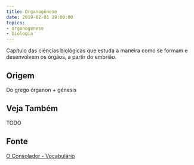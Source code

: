 ```yaml
---
title: Organogênese
date: 2019-02-01 19:00:00
topics:
- organogenese
- biologia
---
```


Capítulo das ciências biológicas que estuda a maneira como se formam e
desenvolvem os órgãos, a partir do embrião.

## Origem
Do grego órganon + génesis

## Veja Também
TODO

## Fonte
[O Consolador - Vocabulário](http://www.oconsolador.com.br/linkfixo/vocabulario/principal.html)
